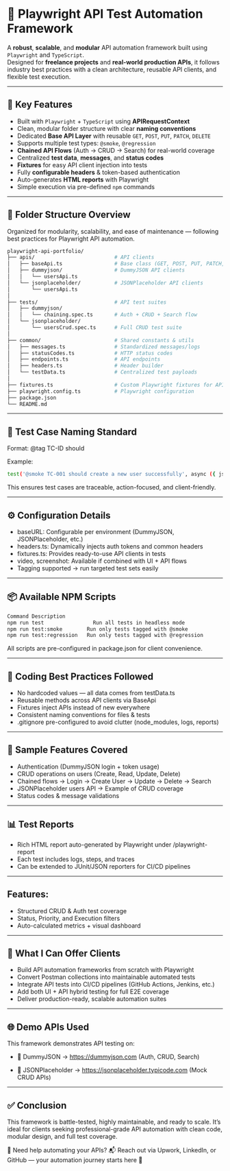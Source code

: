 # 🚀 Playwright API Test Automation Framework
A **robust**, **scalable**, and **modular** API automation framework built using `Playwright` and `TypeScript`.  
Designed for **freelance projects** and **real-world production APIs**, it follows industry best practices with a clean architecture, reusable API clients, and flexible test execution.

---

## 🔑 Key Features
- Built with `Playwright` + `TypeScript` using **APIRequestContext**
- Clean, modular folder structure with clear **naming conventions**
- Dedicated **Base API Layer** with reusable `GET`, `POST`, `PUT`, `PATCH`, `DELETE`
- Supports multiple test types: `@smoke`, `@regression`
- **Chained API Flows** (Auth → CRUD → Search) for real-world coverage
- Centralized **test data**, **messages**, and **status codes**
- **Fixtures** for easy API client injection into tests
- Fully **configurable headers** & token-based authentication
- Auto-generates **HTML reports** with Playwright
- Simple execution via pre-defined `npm` commands

---

## 📁 Folder Structure Overview
Organized for modularity, scalability, and ease of maintenance — following best practices for Playwright API automation.

```bash
playwright-api-portfolio/
├── apis/                          # API clients
│   ├── baseApi.ts                 # Base class (GET, POST, PUT, PATCH, DELETE)
│   ├── dummyjson/                 # DummyJSON API clients
│   │   └── usersApi.ts
│   └── jsonplaceholder/           # JSONPlaceholder API clients
│       └── usersApi.ts
│
├── tests/                         # API test suites
│   ├── dummyjson/
│   │   └── chaining.spec.ts       # Auth + CRUD + Search flow
│   └── jsonplaceholder/
│       └── usersCrud.spec.ts      # Full CRUD test suite
│
├── common/                        # Shared constants & utils
│   ├── messages.ts                # Standardized messages/logs
│   ├── statusCodes.ts             # HTTP status codes
│   ├── endpoints.ts               # API endpoints
│   ├── headers.ts                 # Header builder
│   └── testData.ts                # Centralized test payloads
│
├── fixtures.ts                    # Custom Playwright fixtures for API clients
├── playwright.config.ts           # Playwright configuration
├── package.json
└── README.md
```
---

## 🧪 Test Case Naming Standard
Format: @tag TC-ID should <action>

Example:
```bash
test('@smoke TC-001 should create a new user successfully', async ({ jsonUsersApi }) => { ... });
```
This ensures test cases are traceable, action-focused, and client-friendly.

---

## ⚙️ Configuration Details
- baseURL: Configurable per environment (DummyJSON, JSONPlaceholder, etc.)
- headers.ts: Dynamically injects auth tokens and common headers
- fixtures.ts: Provides ready-to-use API clients in tests
- video, screenshot: Available if combined with UI + API flows
- Tagging supported → run targeted test sets easily

---

## 📦 Available NPM Scripts
```bash
Command	Description
npm run test	            Run all tests in headless mode
npm run test:smoke	      Run only tests tagged with @smoke
npm run test:regression	  Run only tests tagged with @regression
```
All scripts are pre-configured in package.json for client convenience.

---

## 🧭 Coding Best Practices Followed
- No hardcoded values — all data comes from testData.ts
- Reusable methods across API clients via BaseApi
- Fixtures inject APIs instead of new everywhere
- Consistent naming conventions for files & tests
- .gitignore pre-configured to avoid clutter (node_modules, logs, reports)

---

## 🧩 Sample Features Covered
- Authentication (DummyJSON login + token usage)
- CRUD operations on users (Create, Read, Update, Delete)
- Chained flows → Login → Create User → Update → Delete → Search
- JSONPlaceholder users API → Example of CRUD coverage
- Status codes & message validations

---

## 📊 Test Reports
- Rich HTML report auto-generated by Playwright under /playwright-report
- Each test includes logs, steps, and traces
- Can be extended to JUnit/JSON reporters for CI/CD pipelines

---

## Features:
- Structured CRUD & Auth test coverage
- Status, Priority, and Execution filters
- Auto-calculated metrics + visual dashboard

---

## 🤝 What I Can Offer Clients
- Build API automation frameworks from scratch with Playwright
- Convert Postman collections into maintainable automated tests
- Integrate API tests into CI/CD pipelines (GitHub Actions, Jenkins, etc.)
- Add both UI + API hybrid testing for full E2E coverage
- Deliver production-ready, scalable automation suites

---

## 🌐 Demo APIs Used
This framework demonstrates API testing on:

- 🔗 DummyJSON → https://dummyjson.com (Auth, CRUD, Search)

- 🔗 JSONPlaceholder → https://jsonplaceholder.typicode.com (Mock CRUD APIs)

---

## ✅ Conclusion
This framework is battle-tested, highly maintainable, and ready to scale.
It’s ideal for clients seeking professional-grade API automation with clean code, modular design, and full test coverage.

💬 Need help automating your APIs?
📬 Reach out via Upwork, LinkedIn, or GitHub — your automation journey starts here 🚀